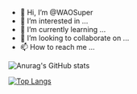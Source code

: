 - 👋 Hi, I’m @WAOSuper
- 👀 I’m interested in ...
- 🌱 I’m currently learning ...
- 💞️ I’m looking to collaborate on ...
- 📫 How to reach me ...

![Anurag's GitHub stats](https://github-readme-stats.vercel.app/api?username=WAOSuper&hide=contribs,prs)

[![Top Langs](https://github-readme-stats.vercel.app/api/top-langs/?username=WAOSuper&layout=compact)](https://github.com/anuraghazra/github-readme-stats)


<!---
WAOSuper/WAOSuper is a ✨ special ✨ repository because its `README.md` (this file) appears on your GitHub profile.
You can click the Preview link to take a look at your changes.
--->
